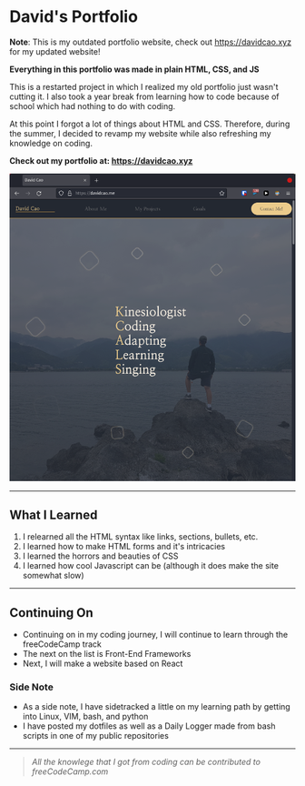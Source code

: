 # David's Portfolio

**Note**: This is my outdated portfolio website, check out https://davidcao.xyz for my updated website!

**Everything in this portfolio was made in plain HTML, CSS, and JS**

This is a restarted project in which I realized my old portfolio just wasn't cutting it.
I also took a year break from learning how to code because of school which had nothing to do with coding.

At this point I forgot a lot of things about HTML and CSS. Therefore, during the summer, I decided to revamp my website while also refreshing my knowledge on coding.

**Check out my portfolio at: https://davidcao.xyz**

![A screen shot of my website](screenshots/website_example.png)

---

## What I Learned

1. I relearned all the HTML syntax like links, sections, bullets, etc.
2. I learned how to make HTML forms and it's intricacies
3. I learned the horrors and beauties of CSS
4. I learned how cool Javascript can be (although it does make the site somewhat slow)

---

## Continuing On

-   Continuing on in my coding journey, I will continue to learn through the freeCodeCamp track
-   The next on the list is Front-End Frameworks
-   Next, I will make a website based on React

### Side Note

-   As a side note, I have sidetracked a little on my learning path by getting into Linux, VIM, bash, and python
-   I have posted my dotfiles as well as a Daily Logger made from bash scripts in one of my public repositories

---

> _All the knowlege that I got from coding can be contributed to freeCodeCamp.com_
